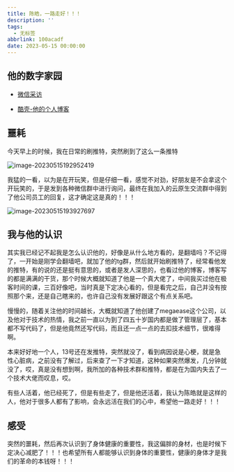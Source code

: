 ```yaml
---
title: 陈皓，一路走好！！！
description: ''
tags:
  - 无标签
abbrlink: 100acadf
date: 2023-05-15 00:00:00
---
```



## 他的数字家园



- [微信采访](https://mp.weixin.qq.com/s/wVz6HkNH_1sljr_tKxH9eg)

- [酷壳-他的个人博客](https://coolshell.cn/)



## 噩耗



今天早上的时候，我在日常的刷推特，突然刷到了这么一条推特



![image-20230515192952419](https://shyblog.oss-cn-beijing.aliyuncs.com/img/image-20230515192952419.png)



我猛的一看，以为是在开玩笑，但是仔细一看，感觉不对劲，好朋友是不会拿这个开玩笑的，于是发到各种微信群中进行询问，最终在我加入的云原生交流群中得到了他公司员工的回复，这才确定这是真的！！！



![image-20230515193927697](https://shyblog.oss-cn-beijing.aliyuncs.com/img/image-20230515193927697.png)



## 我与他的认识



其实我已经记不起我是怎么认识他的，好像是从什么地方看的，是翻墙吗？不记得了，一开始是刚学会翻墙吧，就加了他的tg群，然后就开始刷推特了，经常看他发的推特，有的说的还是挺有意思的，或者是发人深思的，也看过他的博客，博客写的都是满满的干货，那个时候大概就知道了他是一个真大佬了，中间我买过他在极客时间的课，三百好像吧，当时真是下定决心看的，但是看完之后，自己并没有按照那个来，还是自己瞎来的，也许自己没有发展好跟这个有点关系吧。



慢慢的，随着关注他的时间越长，大概就知道了他创建了megaease这个公司，以及他对于技术的热情，我之前一直以为到了四五十岁国内都是做了管理层了，基本都不写代码了，但是他竟然还写代码，而且还一点一点的去扣技术细节，很难得啊。



本来好好地一个人，13号还在发推特，突然就没了，看到病因说是心梗，就是急性心脏病，之前没有了解过，后来查了一下才知道，这种如果突然爆发，几分钟就没了，哎，真是没有想到啊，我所加的各种技术群和推特，都是在为国内失去了一个技术大佬而叹息，哎。



有些人活着，他已经死了，但是有些走了，但是他还活着，我认为陈皓就是这样的人，他对于很多人都有了影响，会永远活在我们的心中，希望他一路走好！！！



## 感受



突然的噩耗，然后再次认识到了身体健康的重要性，我这偏胖的身材，也是时候下定决心减肥了！！！也希望所有人都能够认识到身体的重要性，健康的身体才是我们的革命的本钱呀！！！



 
